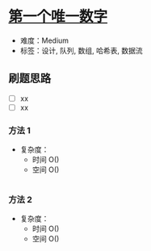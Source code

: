 # [第一个唯一数字](https://leetcode-cn.com/problems/first-unique-number/)

- 难度：Medium
- 标签：设计, 队列, 数组, 哈希表, 数据流

## 刷题思路

- [ ] xx
- [ ] xx

### 方法 1

- 复杂度：
    - 时间 O()
    - 空间 O()

``` js

```

### 方法 2

- 复杂度：
    - 时间 O()
    - 空间 O()

``` js

```
